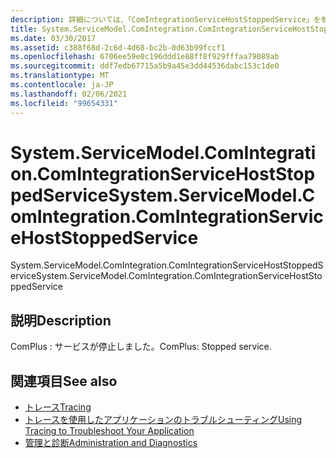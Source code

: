 ```yaml
---
description: 詳細については、「ComIntegrationServiceHostStoppedService」を参照してください。
title: System.ServiceModel.ComIntegration.ComIntegrationServiceHostStoppedService
ms.date: 03/30/2017
ms.assetid: c388f68d-2c6d-4d68-bc2b-0d63b99fccf1
ms.openlocfilehash: 6706ee59e0c196ddd1e88ff8f929fffaa79089ab
ms.sourcegitcommit: ddf7edb67715a5b9a45e3dd44536dabc153c1de0
ms.translationtype: MT
ms.contentlocale: ja-JP
ms.lasthandoff: 02/06/2021
ms.locfileid: "99654331"
---
```

# <a name="systemservicemodelcomintegrationcomintegrationservicehoststoppedservice"></a><span data-ttu-id="bae4c-103">System.ServiceModel.ComIntegration.ComIntegrationServiceHostStoppedService</span><span class="sxs-lookup"><span data-stu-id="bae4c-103">System.ServiceModel.ComIntegration.ComIntegrationServiceHostStoppedService</span></span>

<span data-ttu-id="bae4c-104">System.ServiceModel.ComIntegration.ComIntegrationServiceHostStoppedService</span><span class="sxs-lookup"><span data-stu-id="bae4c-104">System.ServiceModel.ComIntegration.ComIntegrationServiceHostStoppedService</span></span>  
  
## <a name="description"></a><span data-ttu-id="bae4c-105">説明</span><span class="sxs-lookup"><span data-stu-id="bae4c-105">Description</span></span>  

 <span data-ttu-id="bae4c-106">ComPlus : サービスが停止しました。</span><span class="sxs-lookup"><span data-stu-id="bae4c-106">ComPlus: Stopped service.</span></span>  
  
## <a name="see-also"></a><span data-ttu-id="bae4c-107">関連項目</span><span class="sxs-lookup"><span data-stu-id="bae4c-107">See also</span></span>

- [<span data-ttu-id="bae4c-108">トレース</span><span class="sxs-lookup"><span data-stu-id="bae4c-108">Tracing</span></span>](index.md)
- [<span data-ttu-id="bae4c-109">トレースを使用したアプリケーションのトラブルシューティング</span><span class="sxs-lookup"><span data-stu-id="bae4c-109">Using Tracing to Troubleshoot Your Application</span></span>](using-tracing-to-troubleshoot-your-application.md)
- [<span data-ttu-id="bae4c-110">管理と診断</span><span class="sxs-lookup"><span data-stu-id="bae4c-110">Administration and Diagnostics</span></span>](../index.md)
